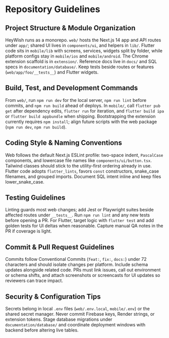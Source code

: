 # Repository Guidelines

## Project Structure & Module Organization
HeyWish runs as a monorepo. `web/` hosts the Next.js 14 app and API routes under `app/`; shared UI lives in `components/ui`, and helpers in `lib/`. Flutter code sits in `mobile/lib` with screens, services, widgets split by folder, while platform configs stay in `mobile/ios` and `mobile/android`. The Chrome extension scaffold is in `extension/`. Reference docs live in `docs/` and SQL specs in `documentation/database/`. Keep tests beside routes or features (`web/app/foo/__tests__`) and Flutter widgets.

## Build, Test, and Development Commands
From `web/`, run `npm run dev` for the local server, `npm run lint` before commits, and `npm run build` ahead of deploys. In `mobile/`, call `flutter pub get` after dependency edits, `flutter run` for iteration, and `flutter build ipa` or `flutter build appbundle` when shipping. Bootstrapping the extension currently requires `npm install`; align future scripts with the web package (`npm run dev`, `npm run build`).

## Coding Style & Naming Conventions
Web follows the default Next.js ESLint profile: two-space indent, `PascalCase` components, and lowercase file names like `components/ui/button.tsx`. Tailwind classes should stick to the utility-first ordering already in use. Flutter code adopts `flutter_lints`, favors `const` constructors, snake_case filenames, and grouped imports. Document SQL intent inline and keep files lower_snake_case.

## Testing Guidelines
Linting guards most web changes; add Jest or Playwright suites beside affected routes under `__tests__`. Run `npm run lint` and any new tests before opening a PR. For Flutter, target logic with `flutter test` and add golden tests for UI deltas when reasonable. Capture manual QA notes in the PR if coverage is light.

## Commit & Pull Request Guidelines
Commits follow Conventional Commits (`feat:`, `fix:`, `docs:`) under 72 characters and should isolate changes per platform. Include schema updates alongside related code. PRs must link issues, call out environment or schema shifts, and attach screenshots or screencasts for UI updates so reviewers can trace impact.

## Security & Configuration Tips
Secrets belong in local `.env` files (`web/.env.local`, `mobile/.env`) or the shared secret manager. Never commit Firebase keys, Render strings, or extension tokens. Stage database migrations under `documentation/database/` and coordinate deployment windows with backend before altering live tables.
